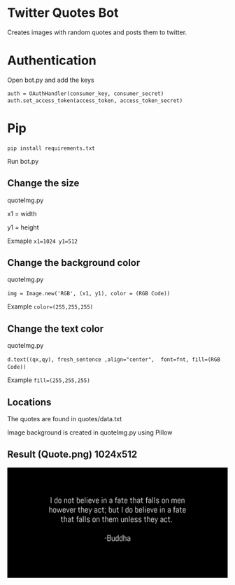 # Twitter Quotes Bot

Creates images with random quotes and posts them to twitter.

# Authentication
Open bot.py and add the keys
```
auth = OAuthHandler(consumer_key, consumer_secret)
auth.set_access_token(access_token, access_token_secret)
```

# Pip
`pip install requirements.txt`

Run bot.py

## Change the size
quoteImg.py

x1 = width

y1 = height

Exmaple `x1=1024 y1=512`

## Change the background color
quoteImg.py

`img = Image.new('RGB', (x1, y1), color = (RGB Code))`

Example `color=(255,255,255)`

## Change the text color
quoteImg.py

`d.text((qx,qy), fresh_sentence ,align="center",  font=fnt, fill=(RGB Code))`

Example `fill=(255,255,255)`

## Locations
The quotes are found in quotes/data.txt

Image background is created in quoteImg.py using Pillow 

## Result (Quote.png) 1024x512
![Image_with_quote](/images/quote.png)
